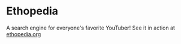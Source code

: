 # Ethopedia

A search engine for everyone's favorite YouTuber! See it in action at [ethopedia.org](https://www.ethopedia.org)
